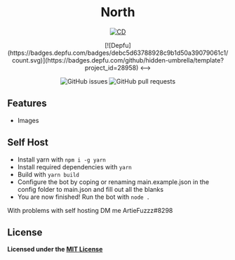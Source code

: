 <div align="center">

# North

[![CD](https://github.com/hidden-umbrella/north/actions/workflows/CD.yml/badge.svg)](https://github.com/hidden-umbrella/north/actions/workflows/CD.yml)
<!-->
[![Depfu](https://badges.depfu.com/badges/debc5d63788928c9b1d50a39079061c1/count.svg)](https://badges.depfu.com/github/hidden-umbrella/template?project_id=28958) <-->

![GitHub issues](https://img.shields.io/github/issues-raw/hidden-umbrella/north)
![GitHub pull requests](https://img.shields.io/github/issues-pr/hidden-umbrella/north)

</div>

## Features

- Images

## Self Host

- Install yarn with `npm i -g yarn`
- Install required dependencies with `yarn`
- Build with `yarn build`
- Configure the bot by coping or renaming main.example.json in the config folder to main.json and fill out all the blanks
- You are now finished! Run the bot with `node .`

With problems with self hosting DM me ArtieFuzzz#8298

## License

**Licensed under the [MIT License](https://github.com/hidden-umbrella/north/blob/main/LICENSE)**
